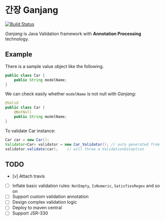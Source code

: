 # 간장 Ganjang

[![Build Status](https://travis-ci.org/itanoss/ganjang.svg?branch=master)](https://travis-ci.org/itanoss/ganjang)

*Ganjang* is Java Validation framework with **Annotation Processing** technology.

## Example

There is a sample value object like the following.

```java
public class Car {
    public String modelName;
}
```

We can check easily whether `modelName` is not null with *Ganjang*:

```java
@Valid
public class Car {
    @NotNull
    public String modelName;
}
```

To validate Car instance:

```java
Car car = new Car();
Validator<Car> validator = new Car_Validator(); // auto generated from annotation processor
validator.validate(car);    // will throw a ValidationException
```

## TODO

 - [v] Attach travis
 - [ ] Inflate basic validation rules: `NotEmpty`, `IsNumeric`, `SatisfiesRegex` and so on
 - [ ] Support custom validation annotation
 - [ ] Design complex validation logic
 - [ ] Deploy to maven central
 - [ ] Support JSR-330